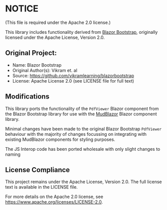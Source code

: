 # NOTICE

(This file is required under the Apache 2.0 license.)

This library includes functionality derived from [Blazor Bootstrap](https://github.com/vikramlearning/blazorbootstrap), originally licensed under the Apache License, Version 2.0.

## Original Project:

- Name: Blazor Bootstrap
- Original Author(s): Vikram et. al
- Source: https://github.com/vikramlearning/blazorbootstrap
- License: Apache License 2.0 (see LICENSE file for full text)

## Modifications

This library ports the functionality of the `PdfViewer` Blazor component from the Blazor Bootstrap library for use with the [MudBlazor](https://github.com/MudBlazor/MudBlazor/) Blazor component library.

Minimal changes have been made to the original Blazor Bootstrap `PdfViewer` behaviour with the majority of changes focussing on integrating with existing MudBlazor components for styling purposes.

The JS Interop code has been ported wholesale with only slight changes to naming

## License Compliance

This project remains under the Apache License, Version 2.0. The full license text is available in the LICENSE file.

For more details on the Apache 2.0 license, see https://www.apache.org/licenses/LICENSE-2.0.
